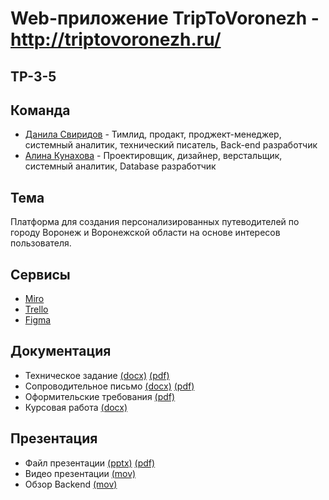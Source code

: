 # Web-приложение TripToVoronezh - http://triptovoronezh.ru/

## TP-3-5

## Команда
* [Данила Свиридов](https://github.com/dansvr25) - Тимлид, продакт, проджект-менеджер, системный аналитик, технический писатель, Back-end разработчик
* [Алина Кунахова](https://github.com/ferialops) - Проектировщик, дизайнер, верстальщик, системный аналитик, Database разработчик

## Тема
Платформа для создания персонализированных путеводителей по городу Воронеж и Воронежской области на основе интересов пользователя.

## Сервисы
* [Miro](https://miro.com/app/board/uXjVNi_P_fA=/?share_link_id=211699850116)
* [Trello](https://trello.com/b/vTmPvIwd/triptovoronezh)
* [Figma](https://www.figma.com/file/iY8p0qWOHE5CVVfwAwpFFi/Remarkable-Studio-(Community)-(Copy)?type=design&node-id=0-1&mode=design&t=kDtrYwFhGnBcSXpG-0)

## Документация
* Техническое задание [(docx)](https://github.com/dansvr25/tp_guide/blob/main/documentation/TZ.docx) [(pdf)](https://github.com/dansvr25/tp_guide/blob/main/documentation/TZ.pdf)
* Сопроводительное письмо [(docx)](https://github.com/dansvr25/tp_guide/blob/main/documentation/CoveringLetter.docx) [(pdf)](https://github.com/dansvr25/tp_guide/blob/main/documentation/CoveringLetter.pdf)
* Оформительские требования [(pdf)](https://github.com/dansvr25/tp_guide/blob/main/documentation/Requirements.pdf)
* Курсовая работа [(docx)](https://github.com/dansvr25/tp_guide/blob/main/documentation/Coursework.docx)

## Презентация
* Файл презентации [(pptx)](https://github.com/dansvr25/documentation/TPPrezentatsia.pptx) [(pdf)](https://github.com/dansvr25/documentation/TPPrezentatsia.pdf)
* Видео презентации [(mov)](https://drive.google.com/file/d/10jiZ0HhSwTxSl5nx94MRC2wjj6sjkSLn/view?usp=share_link)
* Обзор Backend [(mov)](https://drive.google.com/file/d/1_0IwauWdbhMTDEg9OQkWlugHqwtg_Wso/view?usp=sharing)
